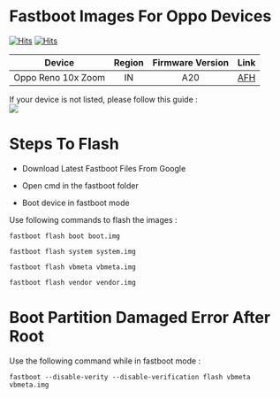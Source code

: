 # Fastboot Images For Oppo Devices
[![Hits](https://hits.seeyoufarm.com/api/count/incr/badge.svg?url=https%3A%2F%2Fgithub.com%2Facervenky%2Foppofastboot)](https://hits.seeyoufarm.com) [![Hits](https://img.shields.io/github/issues-closed/acervenky/realmefastboot)](https://github.com/acervenky/oppofastboot/issues)

| Device | Region | Firmware Version | Link |
| :-: | :-: | :-: | :-: | 
| Oppo Reno 10x Zoom | IN | A20 | [AFH](https://www.androidfilehost.com/?fid=8889791610682911902) |


If your device is not listed, please follow this guide :\
[![](http://img.youtube.com/vi/WIPsJqIXrmk/0.jpg)](http://www.youtube.com/watch?v=WIPsJqIXrmk "")


# Steps To Flash 
- Download Latest Fastboot Files From Google

- Open cmd in the fastboot folder

- Boot device in fastboot mode

Use following commands to flash the images :
```
fastboot flash boot boot.img

fastboot flash system system.img

fastboot flash vbmeta vbmeta.img

fastboot flash vendor vendor.img
```

# Boot Partition Damaged Error After Root
Use the following command while in fastboot mode :
```
fastboot --disable-verity --disable-verification flash vbmeta vbmeta.img
```
